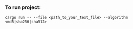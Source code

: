### To run project:
```
cargo run -- --file <path_to_your_text_file> --algorithm <md5|sha256|sha512>
```
